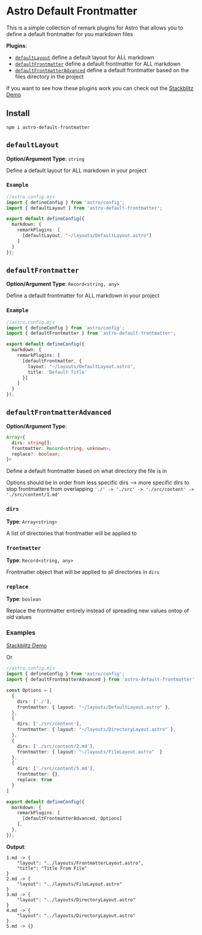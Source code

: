 # Astro Default Frontmatter

This is a simple collection of remark plugins for Astro that allows you to define a default frontmatter for you markdown files


**Plugins**:

- [`defaultLayout`](#defaultlayout) define a default layout for ALL markdown
- [`defaultFrontmatter`](#defaultfrontmatter) define a default frontmatter for ALL markdown
- [`defaultFrontmatterAdvanced`](#defaultfrontmatteradvanced) define a default frontmatter based on the files directory in the project

If you want to see how these plugins work you can check out the [Stackblitz Demo](https://stackblitz.com/edit/github-hfgk3n)

## Install

`npm i astro-default-frontmatter`

## `defaultLayout`

**Option/Argument Type**: `string`

Define a default layout for ALL markdown in your project

### `Example`

```ts
//astro.config.mjs
import { defineConfig } from 'astro/config';
import { defaultLayout } from 'astro-default-frontmatter';

export default defineConfig({
  markdown: {
    remarkPlugins: [
      [defaultLayout, "~/layouts/DefaultLayout.astro"]
    ]
  }
});
```

## `defaultFrontmatter`

**Option/Argument Type**: `Record<string, any>`

Define a default frontmatter for ALL markdown in your project

### `Example`

```ts
//astro.config.mjs
import { defineConfig } from 'astro/config';
import { defaultFrontmatter } from 'astro-default-frontmatter';

export default defineConfig({
  markdown: {
    remarkPlugins: [
      [defaultFrontmatter, {
        layout: "~/layouts/DefaultLayout.astro",
        title: 'Default Title'
      }]
    ]
  }
});
```

## `defaultFrontmatterAdvanced`

**Option/Argument Type**:

```ts
Array<{
  dirs: string[];
  frontmatter: Record<string, unknown>;
  replace?: boolean;
}>
```
Define a default frontmatter based on what directory the file is in


Options should be in order from less specific dirs --> more specific dirs to stop frontmatters from overlapping  `'./' -> './src' -> './src/content' -> './src/content/1.md'`

### `dirs`

**Type**: `Array<string>`

A list of directories that frontmatter will be applied to

### `frontmatter`

**Type**: `Record<string, any>`

Frontmatter object that will be applied to all directories in `dirs`

### `replace`

**Type**: `boolean`

Replace the frontmatter entirely instead of spreading new values ontop of old values

### Examples

[Stackblitz Demo](https://stackblitz.com/edit/github-hfgk3n)

Or

```ts
//astro.config.mjs
import { defineConfig } from 'astro/config';
import { defaultFrontmatterAdvanced } from 'astro-default-frontmatter';

const Options = [
  {
    dirs: ['./'],
    frontmatter: { layout: "~/layouts/DefaultLayout.astro" },
  },
  {
    dirs: ['./src/content'],
    frontmatter: { layout: "~/layouts/DirectoryLayout.astro" },
  },
  {
    dirs: ['./src/content/2.md'],
    frontmatter: { layout: "~/layouts/FileLayout.astro"  }
  },
  {
    dirs: ['./src/content/5.md'],
    frontmatter: {},
    replace: true
  }
]

export default defineConfig({
  markdown: {
    remarkPlugins: [
      [defaultFrontmatterAdvanced, Options]
    ],
  },
});
```

**Output**:

```
1.md -> {
    "layout": "../layouts/FrontmatterLayout.astro",
    "title": "Title From File"
}
2.md -> {
    "layout": "../layouts/FileLayout.astro"
}
3.md -> {
    "layout": "../layouts/DirectoryLayout.astro"
}
4.md -> {
    "layout": "../layouts/DirectoryLayout.astro"
}
5.md -> {}
```
